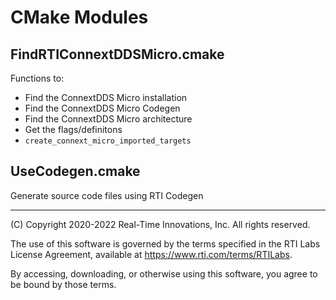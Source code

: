 # CMake Modules

## FindRTIConnextDDSMicro.cmake

Functions to:

- Find the ConnextDDS Micro installation
- Find the ConnextDDS Micro Codegen
- Find the ConnextDDS Micro architecture
- Get the flags/definitons
- `create_connext_micro_imported_targets`


## UseCodegen.cmake

Generate source code files using RTI Codegen

---
(C) Copyright 2020-2022 Real-Time Innovations, Inc.  All rights reserved.

The use of this software is governed by the terms specified in the RTI Labs License Agreement, available at https://www.rti.com/terms/RTILabs. 

By accessing, downloading, or otherwise using this software, you agree to be bound by those terms.